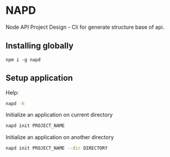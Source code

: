 # NAPD
Node API Project Design - Cli for generate structure base of api.

## Installing globally
```
npm i -g napd
```

## Setup application

Help:

```bash
napd -h
```

Initialize an application on current directory
```bash
napd init PROJECT_NAME
```

Initialize an application on another directory
```bash
napd init PROJECT_NAME --dir DIRECTORY
```
